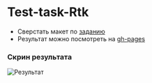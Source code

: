 # Test-task-Rtk

- Сверстать макет по [заданию](https://www.figma.com/file/LSnKGDfCzZE0n52ooK1tmn)
- Результат можно посмотреть на [gh-pages](https://ifabrichnov.github.io/Test-task-Rtk/)

### Cкрин результата
![Результат](https://i.ibb.co/5W4yjBN/Screenshot-1.png)